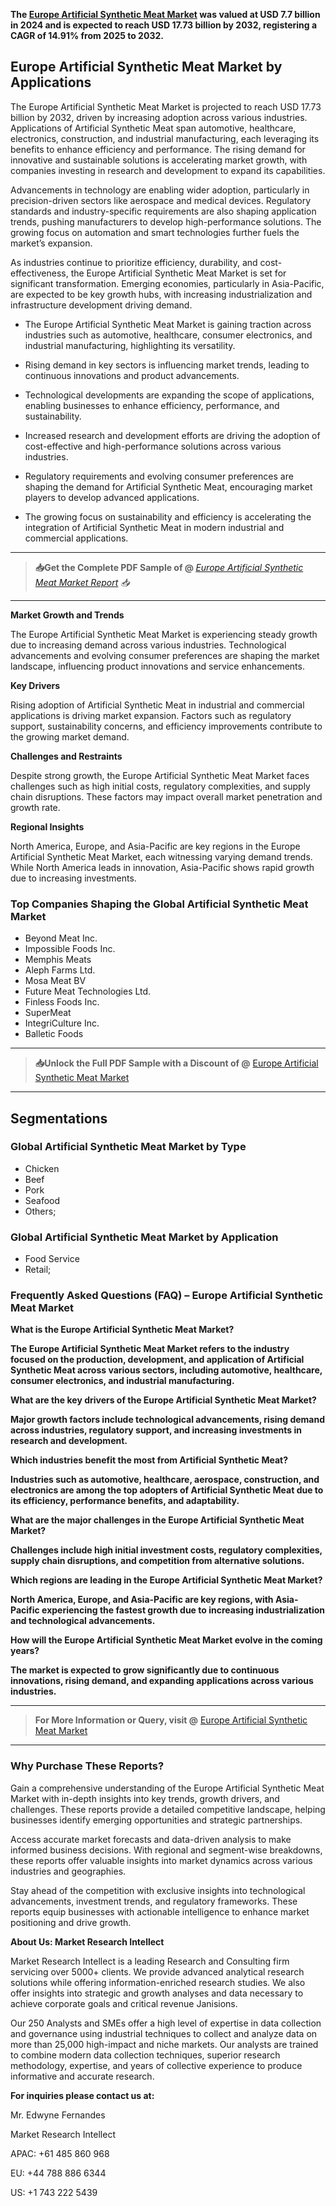 <p><strong>The <a href="https://www.marketresearchintellect.com/download-sample/?rid=1002699&amp;utm_source=Pulse-April-Europe&amp;utm_medium=852">Europe Artificial Synthetic Meat Market</a> was valued at USD 7.7 billion in 2024 and is expected to reach USD 17.73 billion by 2032, registering a CAGR of 14.91% from 2025 to 2032.</strong></p><h2>Europe Artificial Synthetic Meat Market by Applications&nbsp;</h2><p><p>The Europe Artificial Synthetic Meat Market is projected to reach USD 17.73 billion by 2032, driven by increasing adoption across various industries. Applications of Artificial Synthetic Meat span automotive, healthcare, electronics, construction, and industrial manufacturing, each leveraging its benefits to enhance efficiency and performance. The rising demand for innovative and sustainable solutions is accelerating market growth, with companies investing in research and development to expand its capabilities.</p><p>Advancements in technology are enabling wider adoption, particularly in precision-driven sectors like aerospace and medical devices. Regulatory standards and industry-specific requirements are also shaping application trends, pushing manufacturers to develop high-performance solutions. The growing focus on automation and smart technologies further fuels the market&rsquo;s expansion.</p><p>As industries continue to prioritize efficiency, durability, and cost-effectiveness, the Europe Artificial Synthetic Meat Market is set for significant transformation. Emerging economies, particularly in Asia-Pacific, are expected to be key growth hubs, with increasing industrialization and infrastructure development driving demand.</p></p><ul><li><p>The Europe Artificial Synthetic Meat Market is gaining traction across industries such as automotive, healthcare, consumer electronics, and industrial manufacturing, highlighting its versatility.</p></li><li><p>Rising demand in key sectors is influencing market trends, leading to continuous innovations and product advancements.</p></li><li><p>Technological developments are expanding the scope of applications, enabling businesses to enhance efficiency, performance, and sustainability.</p></li><li><p>Increased research and development efforts are driving the adoption of cost-effective and high-performance solutions across various industries.</p></li><li><p>Regulatory requirements and evolving consumer preferences are shaping the demand for Artificial Synthetic Meat, encouraging market players to develop advanced applications.</p></li><li><p>The growing focus on sustainability and efficiency is accelerating the integration of Artificial Synthetic Meat in modern industrial and commercial applications.</p></li></ul><hr /><blockquote><p><strong><span class="font-[700]">📥Get the Complete PDF Sample of @ </span></strong><em><span class="font-[700]"><a href="https://www.marketresearchintellect.com/download-sample/?rid=1002699&amp;utm_source=Pulse-April-Europe&amp;utm_medium=852" target="_blank" data-tracking-control-name="article-ssr-frontend-pulse_little-text-block" data-tracking-will-navigate="" data-test-link="">Europe Artificial Synthetic Meat Market Report</a>&nbsp;📥</span></em></p></blockquote><hr /><p class="" data-start="77" data-end="360"><strong data-start="77" data-end="105">Market Growth and Trends</strong></p><p class="" data-start="77" data-end="360">The Europe Artificial Synthetic Meat Market is experiencing steady growth due to increasing demand across various industries. Technological advancements and evolving consumer preferences are shaping the market landscape, influencing product innovations and service enhancements.</p><p class="" data-start="362" data-end="606"><strong data-start="362" data-end="377">Key Drivers</strong></p><p class="" data-start="362" data-end="606">Rising adoption of Artificial Synthetic Meat in industrial and commercial applications is driving market expansion. Factors such as regulatory support, sustainability concerns, and efficiency improvements contribute to the growing market demand.</p><p class="" data-start="608" data-end="849"><strong data-start="608" data-end="637">Challenges and Restraints</strong></p><p class="" data-start="608" data-end="849">Despite strong growth, the Europe Artificial Synthetic Meat Market faces challenges such as high initial costs, regulatory complexities, and supply chain disruptions. These factors may impact overall market penetration and growth rate.</p><p class="" data-start="851" data-end="1095"><strong data-start="851" data-end="872">Regional Insights</strong></p><p class="" data-start="851" data-end="1095">North America, Europe, and Asia-Pacific are key regions in the Europe Artificial Synthetic Meat Market, each witnessing varying demand trends. While North America leads in innovation, Asia-Pacific shows rapid growth due to increasing investments.</p><p><h3>Top Companies Shaping the Global Artificial Synthetic Meat Market </h3><ul><li>Beyond Meat Inc.</li><li>Impossible Foods Inc.</li><li>Memphis Meats</li><li>Aleph Farms Ltd.</li><li>Mosa Meat BV</li><li>Future Meat Technologies Ltd.</li><li>Finless Foods Inc.</li><li>SuperMeat</li><li>IntegriCulture Inc.</li><li>Balletic Foods</li></ul></p><hr /><blockquote><p><strong>📥Unlock the Full PDF Sample with a Discount of @</strong> <a href="https://www.marketresearchintellect.com/ask-for-discount/?rid=1002699&amp;utm_source=Pulse-April-Europe&amp;utm_medium=852">Europe Artificial Synthetic Meat Market</a></p></blockquote><hr /><p><h2>Segmentations</h2><h3>Global Artificial Synthetic Meat Market by Type</h3><ul><li>Chicken</li><li>Beef</li><li>Pork</li><li>Seafood</li><li>Others;</li></ul><h3>Global Artificial Synthetic Meat Market by Application</h3><ul><li>Food Service</li><li>Retail;</li></ul></p><h3><strong>Frequently Asked Questions (FAQ) &ndash; Europe Artificial Synthetic Meat Market</strong></h3><p><strong>What is the Europe Artificial Synthetic Meat Market?</strong></p><p><strong>The Europe Artificial Synthetic Meat Market refers to the industry focused on the production, development, and application of Artificial Synthetic Meat across various sectors, including automotive, healthcare, consumer electronics, and industrial manufacturing.</strong></p><p><strong>What are the key drivers of the Europe Artificial Synthetic Meat Market?</strong></p><p><strong>Major growth factors include technological advancements, rising demand across industries, regulatory support, and increasing investments in research and development.</strong></p><p><strong>Which industries benefit the most from Artificial Synthetic Meat?</strong></p><p><strong>Industries such as automotive, healthcare, aerospace, construction, and electronics are among the top adopters of Artificial Synthetic Meat due to its efficiency, performance benefits, and adaptability.</strong></p><p><strong>What are the major challenges in the Europe Artificial Synthetic Meat Market?</strong></p><p><strong>Challenges include high initial investment costs, regulatory complexities, supply chain disruptions, and competition from alternative solutions.</strong></p><p><strong>Which regions are leading in the Europe Artificial Synthetic Meat Market?</strong></p><p><strong>North America, Europe, and Asia-Pacific are key regions, with Asia-Pacific experiencing the fastest growth due to increasing industrialization and technological advancements.</strong></p><p><strong>How will the Europe Artificial Synthetic Meat Market evolve in the coming years?</strong></p><p><strong>The market is expected to grow significantly due to continuous innovations, rising demand, and expanding applications across various industries.</strong></p><hr /><blockquote><p><span class="font-[700]"><strong>For More Information or Query, visit&nbsp;@</strong>&nbsp;</span><span class="font-[700]"><a href="https://www.marketresearchintellect.com/product/global-artificial-synthetic-meat-market/?utm_source=Linkedin&utm_medium=852" target="_blank" data-tracking-control-name="article-ssr-frontend-pulse_little-text-block" data-tracking-will-navigate="" data-test-link="">Europe Artificial Synthetic Meat Market</a></span></p></blockquote><hr /><h3><strong data-start="0" data-end="31">Why Purchase These Reports?</strong></h3><p class="" data-start="35" data-end="297">Gain a comprehensive understanding of the Europe Artificial Synthetic Meat Market with in-depth insights into key trends, growth drivers, and challenges. These reports provide a detailed competitive landscape, helping businesses identify emerging opportunities and strategic partnerships.</p><p class="" data-start="299" data-end="540">Access accurate market forecasts and data-driven analysis to make informed business decisions. With regional and segment-wise breakdowns, these reports offer valuable insights into market dynamics across various industries and geographies.</p><p class="" data-start="542" data-end="784">Stay ahead of the competition with exclusive insights into technological advancements, investment trends, and regulatory frameworks. These reports equip businesses with actionable intelligence to enhance market positioning and drive growth.</p><p><strong><span class="font-[700]">About Us: Market Research Intellect</span></strong></p><p><span class="">Market Research Intellect is a leading Research and Consulting firm servicing over 5000+ clients. We provide advanced analytical research solutions while offering information-enriched research studies.&nbsp;</span>We also offer insights into strategic and growth analyses and data necessary to achieve corporate goals and critical revenue Janisions.</p><p><span class="">Our 250 Analysts and SMEs offer a high level of expertise in data collection and governance using industrial techniques to collect and analyze data on more than 25,000 high-impact and niche markets. Our analysts are trained to combine modern data collection techniques, superior research methodology, expertise, and years of collective experience to produce informative and accurate research.</span></p><p><strong>For inquiries please contact us at:</strong></p><p>Mr. Edwyne Fernandes</p><p>Market Research Intellect</p><p>APAC: +61 485 860 968</p><p>EU: +44 788 886 6344</p><p>US: +1 743 222 5439</p>